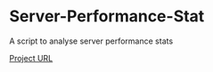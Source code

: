 # Server-Performance-Stat
A script to analyse server performance stats

[Project URL](https://roadmap.sh/projects/server-stats)

